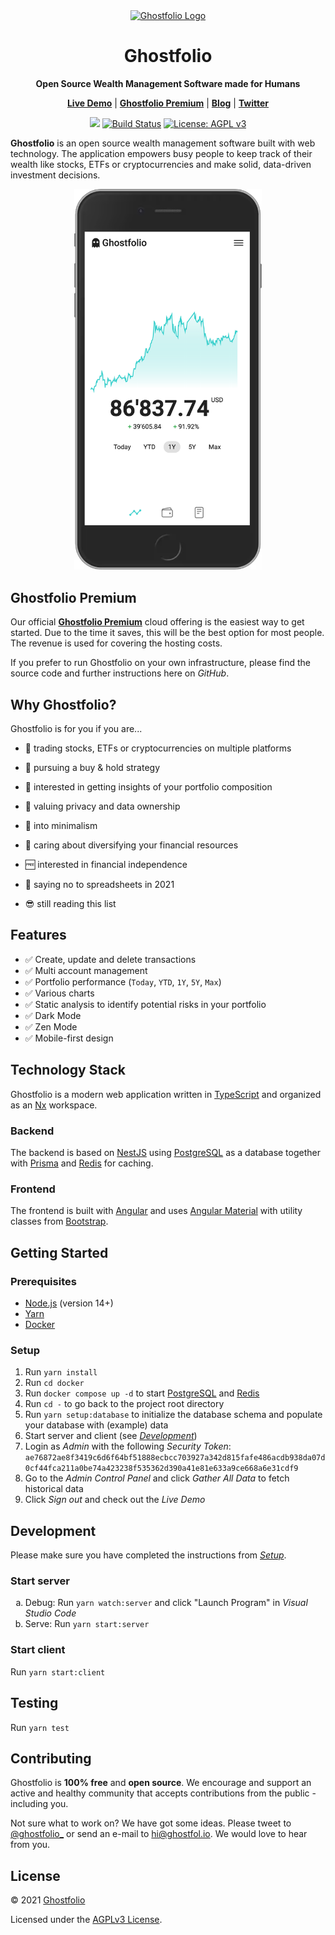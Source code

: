 <div align="center">
  <a href="https://ghostfol.io">
    <img
      alt="Ghostfolio Logo"
      src="https://avatars.githubusercontent.com/u/82473144?s=200"
      width="100"
    />
  </a>

  <h1>Ghostfolio</h1>
  <p>
    <strong>Open Source Wealth Management Software made for Humans</strong>
  </p>
  <p>
    <a href="https://ghostfol.io"><strong>Live Demo</strong></a> | <a href="https://ghostfol.io/pricing"><strong>Ghostfolio Premium</strong></a> | <a href="https://ghostfol.io/en/blog/2021/07/hello-ghostfolio"><strong>Blog</strong></a> | <a href="https://twitter.com/ghostfolio_"><strong>Twitter</strong></a>
  </p>
  <p>
    <a href="#contributing">
      <img src="https://img.shields.io/badge/contributions-welcome-orange.svg"/></a>
    <a href="https://travis-ci.com/github/ghostfolio/ghostfolio" rel="nofollow">
      <img src="https://travis-ci.com/ghostfolio/ghostfolio.svg?branch=main" alt="Build Status"/></a>
    <a href="https://www.gnu.org/licenses/agpl-3.0" rel="nofollow">
      <img src="https://img.shields.io/badge/License-AGPL%20v3-blue.svg" alt="License: AGPL v3"/></a>
  </p>
</div>

**Ghostfolio** is an open source wealth management software built with web technology. The application empowers busy people to keep track of their wealth like stocks, ETFs or cryptocurrencies and make solid, data-driven investment decisions.

<div align="center">
  <img src="./apps/client/src/assets/images/screenshot.png" width="300">
</div>

## Ghostfolio Premium

Our official **[Ghostfolio Premium](https://ghostfol.io/pricing)** cloud offering is the easiest way to get started. Due to the time it saves, this will be the best option for most people. The revenue is used for covering the hosting costs.

If you prefer to run Ghostfolio on your own infrastructure, please find the source code and further instructions here on _GitHub_.

## Why Ghostfolio?

Ghostfolio is for you if you are...

- 💼 trading stocks, ETFs or cryptocurrencies on multiple platforms

- 🏦 pursuing a buy & hold strategy

- 🎯 interested in getting insights of your portfolio composition

- 👻 valuing privacy and data ownership

- 🧘 into minimalism

- 🧺 caring about diversifying your financial resources

- 🆓 interested in financial independence

- 🙅 saying no to spreadsheets in 2021

- 😎 still reading this list

## Features

- ✅ Create, update and delete transactions
- ✅ Multi account management
- ✅ Portfolio performance (`Today`, `YTD`, `1Y`, `5Y`, `Max`)
- ✅ Various charts
- ✅ Static analysis to identify potential risks in your portfolio
- ✅ Dark Mode
- ✅ Zen Mode
- ✅ Mobile-first design

## Technology Stack

Ghostfolio is a modern web application written in [TypeScript](https://www.typescriptlang.org) and organized as an [Nx](https://nx.dev) workspace.

### Backend

The backend is based on [NestJS](https://nestjs.com) using [PostgreSQL](https://www.postgresql.org) as a database together with [Prisma](https://www.prisma.io) and [Redis](https://redis.io) for caching.

### Frontend

The frontend is built with [Angular](https://angular.io) and uses [Angular Material](https://material.angular.io) with utility classes from [Bootstrap](https://getbootstrap.com).

## Getting Started

### Prerequisites

- [Node.js](https://nodejs.org/en/download) (version 14+)
- [Yarn](https://yarnpkg.com/en/docs/install)
- [Docker](https://www.docker.com/products/docker-desktop)

### Setup

1. Run `yarn install`
1. Run `cd docker`
1. Run `docker compose up -d` to start [PostgreSQL](https://www.postgresql.org) and [Redis](https://redis.io)
1. Run `cd -` to go back to the project root directory
1. Run `yarn setup:database` to initialize the database schema and populate your database with (example) data
1. Start server and client (see [_Development_](#Development))
1. Login as _Admin_ with the following _Security Token_: `ae76872ae8f3419c6d6f64bf51888ecbcc703927a342d815fafe486acdb938da07d0cf44fca211a0be74a423238f535362d390a41e81e633a9ce668a6e31cdf9`
1. Go to the _Admin Control Panel_ and click _Gather All Data_ to fetch historical data
1. Click _Sign out_ and check out the _Live Demo_

## Development

Please make sure you have completed the instructions from [_Setup_](#Setup).

### Start server

<ol type="a">
  <li>Debug: Run <code>yarn watch:server</code> and click "Launch Program" in <i>Visual Studio Code</i></li>
  <li>Serve: Run <code>yarn start:server</code></li>
</ol>

### Start client

Run `yarn start:client`

## Testing

Run `yarn test`

## Contributing

Ghostfolio is **100% free** and **open source**. We encourage and support an active and healthy community that accepts contributions from the public - including you.

Not sure what to work on? We have got some ideas. Please tweet to [@ghostfolio\_](https://twitter.com/ghostfolio_) or send an e-mail to hi@ghostfol.io. We would love to hear from you.

## License

© 2021 [Ghostfolio](https://ghostfol.io)

Licensed under the [AGPLv3 License](https://www.gnu.org/licenses/agpl-3.0.html).
